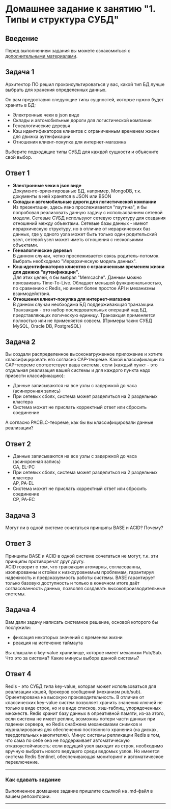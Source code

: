 # Домашнее задание к занятию "1. Типы и структура СУБД"

## Введение

Перед выполнением задания вы можете ознакомиться с 
[дополнительными материалами](https://github.com/netology-code/virt-homeworks/tree/virt-11/additional).

## Задача 1

Архитектор ПО решил проконсультироваться у вас, какой тип БД 
лучше выбрать для хранения определенных данных.

Он вам предоставил следующие типы сущностей, которые нужно будет хранить в БД:

- Электронные чеки в json виде
- Склады и автомобильные дороги для логистической компании
- Генеалогические деревья
- Кэш идентификаторов клиентов с ограниченным временем жизни для движка аутенфикации
- Отношения клиент-покупка для интернет-магазина

Выберите подходящие типы СУБД для каждой сущности и объясните свой выбор.

## Ответ 1
- **Электронные чеки в json виде**</br>
Документо-ориентированые БД, например, MongoDB, т.к. документы в ней хранятся в JSON или BSON
- **Склады и автомобильные дороги для логистической компании**</br>
Из презентации, здесь явно прослеживается "паутина", я бы попробовал реализовать данную задачу с использованием
сетевой модели. 
Сетевые СУБД используют сетевую структуру для создания отношений между объектами. Сетевые базы данных - имеют иерархическую структуру, 
но в отличие от иерархических баз данных, где у одного узла может быть только один родительский узел, сетевой узел может иметь отношения с несколькими объектами.
- **Генеалогические деревья**</br>
В данном случаи, четко прослеживается связь родитель-потомок. Выбрать необходимо "Иерархическую модель данных".
- **Кэш идентификаторов клиентов с ограниченным временем жизни для движка "аутенфикации".**</br>
Для этих целей, я бы выбрал "Memcache". Данным можно присваивать Time-To-Live. Обладает меньшей функциональностью, 
по сравнению с Redis, но имеет более простое API и механизмы взаимодействия.
- **Отношения клиент-покупка для интернет-магазина**</br>
В данном случаи необходима БД поддерживающая транзакции. Транзакция - это набор последовательных операций над БД, 
представляющих логическую единицу. Транзакция применяется полностью или не применяется совсем. (Примеры таких СУБД MySQL, Oracle DB, PostgreSQL)

## Задача 2

Вы создали распределенное высоконагруженное приложение и хотите классифицировать его согласно 
CAP-теореме. Какой классификации по CAP-теореме соответствует ваша система, если 
(каждый пункт - это отдельная реализация вашей системы и для каждого пункта надо привести классификацию):

- Данные записываются на все узлы с задержкой до часа (асинхронная запись)
- При сетевых сбоях, система может разделиться на 2 раздельных кластера
- Система может не прислать корректный ответ или сбросить соединение

А согласно PACELC-теореме, как бы вы классифицировали данные реализации?

## Ответ 2
- Данные записываются на все узлы с задержкой до часа (асинхронная запись) </br>
CA, EL-PC
- При сетевых сбоях, система может разделиться на 2 раздельных кластера</br>
AP, PA-EL
- Система может не прислать корректный ответ или сбросить соединение</br>
CP, PA-EC

## Задача 3

Могут ли в одной системе сочетаться принципы BASE и ACID? Почему?

## Ответ 3

Принципы BASE и ACID в одной системе сочетаться не могут, т.к. эти принципы противоречат друг другу.</br>
ACID говорит о том, что транзакции атомарны, согласованны, изолированны и стойки к низкоуровнемым проблемам, гарантируя</br>
надежность и предсказуемость работы системы. BASE гарантирует только базовую доступность и только в конечном итоге даёт </br>
согласованность данных, позволяя создавать высокопроизводительные системы.

## Задача 4

Вам дали задачу написать системное решение, основой которого бы послужили:

- фиксация некоторых значений с временем жизни
- реакция на истечение таймаута

Вы слышали о key-value хранилище, которое имеет механизм Pub/Sub. 
Что это за система? Какие минусы выбора данной системы?

## Ответ 4
Redis - это СУБД типа key-value, которая может использоваться для реализации кэшей, брокеров сообщений (механизм pub/sub). Ориентирована на высокую производительность. В отличие от классических key-value систем позволяет хранить значения ключей не только в виде строк, но и в виде списков, хэш-таблиц, упорядоченных множеств. Redis хранит базу данных в опреативной памяти, из-за этого, если система не имеет реплик, возможны потери части данных при падении сервера, но Redis снабжена механизмами снимков и журналирования для обеспечения постоянного хранения (на дисках, твердотельных накопителях). Минус системы репликации Redis в том, что сама по себе она не поддерживает автоматическую отказоустойчивость: если ведущий узел выходит из строя, необходимо вручную выбрать нового ведущего среди ведомых узлов. Но имеется система Redis Sentinel, обеспечивающая мониторинг и автоматическое переключение.



---

### Как cдавать задание

Выполненное домашнее задание пришлите ссылкой на .md-файл в вашем репозитории.

---